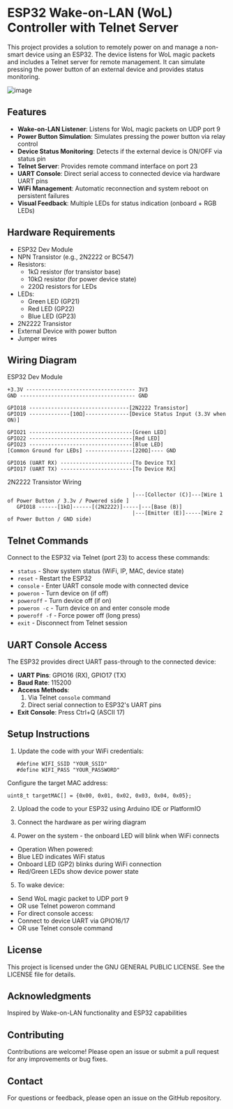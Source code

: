 # ESP32 Wake-on-LAN (WoL) Controller with Telnet Server

This project provides a solution to remotely power on and manage a non-smart device using an ESP32. The device listens for WoL magic packets and includes a Telnet server for remote management. It can simulate pressing the power button of an external device and provides status monitoring.

![image](https://github.com/user-attachments/assets/76ba4802-1771-4245-a3b3-d3f26970409a)

## Features

- **Wake-on-LAN Listener**: Listens for WoL magic packets on UDP port 9
- **Power Button Simulation**: Simulates pressing the power button via relay control
- **Device Status Monitoring**: Detects if the external device is ON/OFF via status pin
- **Telnet Server**: Provides remote command interface on port 23
- **UART Console**: Direct serial access to connected device via hardware UART pins
- **WiFi Management**: Automatic reconnection and system reboot on persistent failures
- **Visual Feedback**: Multiple LEDs for status indication (onboard + RGB LEDs)

## Hardware Requirements

- ESP32 Dev Module
- NPN Transistor (e.g., 2N2222 or BC547)
- Resistors:
  - 1kΩ resistor (for transistor base)
  - 10kΩ resistor (for power device state)
  - 220Ω resistors for LEDs
- LEDs:
  - Green LED (GP21)
  - Red LED (GP22)
  - Blue LED (GP23)
- 2N2222 Transistor
- External Device with power button
- Jumper wires

## Wiring Diagram

ESP32 Dev Module
```
+3.3V ----------------------------------- 3V3
GND ------------------------------------- GND

GPIO18 --------------------------------[2N2222 Transistor]
GPIO19 -------------[10Ω]--------------[Device Status Input (3.3V when ON)]

GPIO21 ---------------------------------[Green LED]
GPIO22 ---------------------------------[Red LED]
GPIO23 ---------------------------------[Blue LED]
[Common Ground for LEDs] ---------------[220Ω]---- GND

GPIO16 (UART RX) -----------------------[To Device TX]
GPIO17 (UART TX) -----------------------[To Device RX]
```

2N2222 Transistor Wiring
```
                                        |---[Collector (C)]---[Wire 1 of Power Button / 3.3v / Powered side ]
   GPIO18 ------[1kΩ]------[(2N2222)]-----|---[Base (B)]
                                        |---[Emitter (E)]-----[Wire 2 of Power Button / GND side)
```

## Telnet Commands

Connect to the ESP32 via Telnet (port 23) to access these commands:
- `status` - Show system status (WiFi, IP, MAC, device state)
- `reset` - Restart the ESP32
- `console` - Enter UART console mode with connected device
- `poweron` - Turn device on (if off)
- `poweroff` - Turn device off (if on)
- `poweron -c` - Turn device on and enter console mode
- `poweroff -f` - Force power off (long press)
- `exit` - Disconnect from Telnet session

## UART Console Access

The ESP32 provides direct UART pass-through to the connected device:
- **UART Pins**: GPIO16 (RX), GPIO17 (TX)
- **Baud Rate**: 115200
- **Access Methods**:
  1. Via Telnet `console` command
  2. Direct serial connection to ESP32's UART pins
- **Exit Console**: Press Ctrl+Q (ASCII 17)

## Setup Instructions

1. Update the code with your WiFi credentials:
```
   #define WIFI_SSID "YOUR_SSID"
   #define WIFI_PASS "YOUR_PASSWORD"
```

Configure the target MAC address:
```
uint8_t targetMAC[] = {0x00, 0x01, 0x02, 0x03, 0x04, 0x05};
```

2. Upload the code to your ESP32 using Arduino IDE or PlatformIO

3. Connect the hardware as per wiring diagram

4. Power on the system - the onboard LED will blink when WiFi connects
- Operation When powered:
- Blue LED indicates WiFi status
- Onboard LED (GP2) blinks during WiFi connection
- Red/Green LEDs show device power state

5. To wake device:
- Send WoL magic packet to UDP port 9
- OR use Telnet poweron command
- For direct console access:
- Connect to device UART via GPIO16/17
- OR use Telnet console command

## License
This project is licensed under the GNU GENERAL PUBLIC LICENSE. See the LICENSE file for details.

## Acknowledgments
Inspired by Wake-on-LAN functionality and ESP32 capabilities

## Contributing
Contributions are welcome! Please open an issue or submit a pull request for any improvements or bug fixes.

## Contact
For questions or feedback, please open an issue on the GitHub repository.
